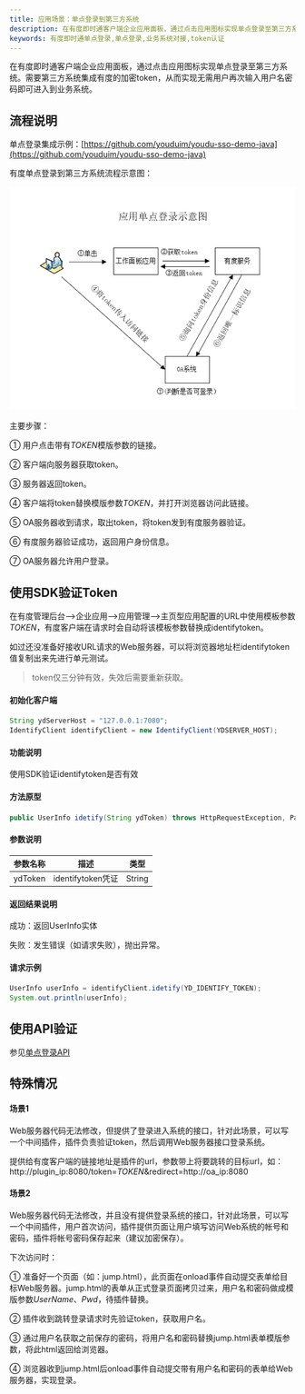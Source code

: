 ```yaml
---
title: 应用场景：单点登录到第三方系统
description: 在有度即时通客户端企业应用面板，通过点击应用图标实现单点登录至第三方系统。需要第三方系统集成有度的加密token，从而实现无需用户再次输入用户名密码即可进入到业务系统。
keywords: 有度即时通单点登录,单点登录,业务系统对接,token认证
---
```


在有度即时通客户端企业应用面板，通过点击应用图标实现单点登录至第三方系统。需要第三方系统集成有度的加密token，从而实现无需用户再次输入用户名密码即可进入到业务系统。

## 流程说明

单点登录集成示例：[https://github.com/youduim/youdu-sso-demo-java](https://github.com/youduim/youdu-sso-demo-java)

有度单点登录到第三方系统流程示意图：

![b01_00006](./res/b01_00006/b01_00006_001.png)

主要步骤：

①    用户点击带有$TOKEN$模版参数的链接。

②    客户端向服务器获取token。

③    服务器返回token。

④    客户端将token替换模版参数$TOKEN$，并打开浏览器访问此链接。

⑤    OA服务器收到请求，取出token，将token发到有度服务器验证。

⑥    有度服务器验证成功，返回用户身份信息。

⑦    OA服务器允许用户登录。

## 使用SDK验证Token

在有度管理后台-->企业应用-->应用管理-->主页型应用配置的URL中使用模板参数$TOKEN$，有度客户端在请求时会自动将该模板参数替换成identifytoken。

如过还没准备好接收URL请求的Web服务器，可以将浏览器地址栏identifytoken值复制出来先进行单元测试。

> token仅三分钟有效，失效后需要重新获取。

#### 初始化客户端

```java
String ydServerHost = "127.0.0.1:7080";
IdentifyClient identifyClient = new IdentifyClient(YDSERVER_HOST);
```

#### 功能说明

使用SDK验证identifytoken是否有效

#### 方法原型

```java
public UserInfo idetify(String ydToken) throws HttpRequestException, ParamParserException, ServiceException;
```

#### 参数说明

| 参数名称 | 描述              | 类型   |
| -------- | ----------------- | ------ |
| ydToken  | identifytoken凭证 | String |

#### 返回结果说明

成功：返回UserInfo实体

失败：发生错误（如请求失败），抛出异常。

#### 请求示例

```java
UserInfo userInfo = identifyClient.idetify(YD_IDENTIFY_TOKEN);
System.out.println(userInfo);
```

## 使用API验证

参见[单点登录API](c01_00007.md)

## 特殊情况

#### 场景1

Web服务器代码无法修改，但提供了登录进入系统的接口，针对此场景，可以写一个中间插件，插件负责验证token，然后调用Web服务器接口登录系统。

提供给有度客户端的链接地址是插件的url，参数带上将要跳转的目标url，如：http://plugin_ip:8080/token=$TOKEN$&redirect=http://oa_ip:8080

#### 场景2

Web服务器代码无法修改，并且没有提供登录系统的接口，针对此场景，可以写一个中间插件，用户首次访问，插件提供页面让用户填写访问Web系统的帐号和密码，插件将帐号密码保存起来（建议加密保存）。

下次访问时：

①    准备好一个页面（如：jump.html），此页面在onload事件自动提交表单给目标Web服务器。jump.html的表单从正式登录页面拷贝过来，用户名和密码做成模版参数$UserName$、$Pwd$，待插件替换。

②    插件收到跳转登录请求时先验证token，获取用户名。

③    通过用户名获取之前保存的密码，将用户名和密码替换jump.html表单模版参数，将此html返回给浏览器。

④    浏览器收到jump.html后onload事件自动提交带有用户名和密码的表单给Web服务器，实现登录。